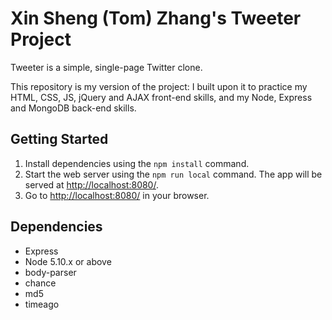 # Xin Sheng (Tom) Zhang's Tweeter Project

Tweeter is a simple, single-page Twitter clone.

This repository is my version of the project: I built upon it to practice my HTML, CSS, JS, jQuery and AJAX front-end skills, and my Node, Express and MongoDB back-end skills.

## Getting Started

1.  Install dependencies using the `npm install` command.
2. Start the web server using the `npm run local` command. The app will be served at <http://localhost:8080/>.
3. Go to <http://localhost:8080/> in your browser.

## Dependencies

- Express
- Node 5.10.x or above
- body-parser
- chance
- md5
- timeago